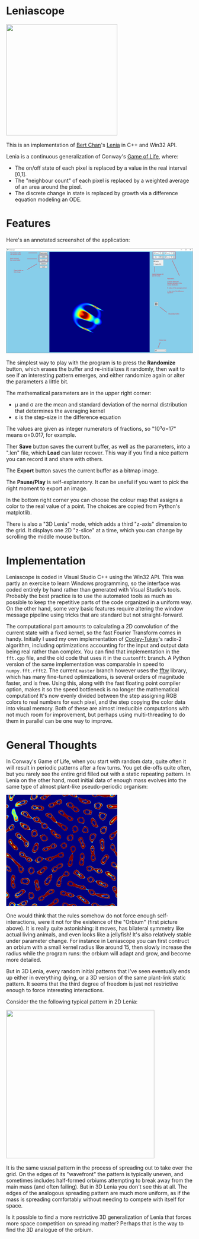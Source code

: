 # Leniascope

<img src=images/orbium.bmp height=300 width=300>

This is an implementation of <a href=https://chakazul.github.io/>Bert Chan</a>'s <a href=https://en.wikipedia.org/wiki/Lenia>Lenia</a> in C++ and Win32 API.

Lenia is a continuous generalization of Conway's <a href=https://en.wikipedia.org/wiki/Conway%27s_Game_of_Life>Game of Life</a>, where:

- The on/off state of each pixel is replaced by a value in the real interval [0,1].
- The "neighbour count" of each pixel is replaced by a weighted average of an area around the pixel.
- The discrete change in state is replaced by growth via a difference equation modeling an ODE.

# Features

Here's an annotated screenshot of the application:

<fig>
<img src=images/screenshot.jpg>
</fig>

The simplest way to play with the program is to press the **Randomize** button, which erases the buffer and re-initializes it randomly, then wait to see if an interesting pattern emerges, and either
randomize again or alter the parameters a little bit.

The mathematical parameters are in the upper right corner:
- μ and σ are the mean and standard deviation of the normal distribution that determines the averaging kernel
- ε is the step-size in the difference equation

The values are given as integer numerators of fractions, so "10³σ=17" means σ=0.017, for example.

Ther **Save** button saves the current buffer, as well as the parameters, into a ".len" file, which **Load** can later recover. This way if you find a nice pattern you can record it and share with others.

The **Export** button saves the current buffer as a bitmap image. 

The **Pause/Play** is self-explanatory. It can be useful if you want to pick the right moment to export an image.

In the bottom right corner you can choose the colour map that assigns a color to the real value of a point. The choices are copied from Python's matplotlib.

There is also a "3D Lenia" mode, which adds a third "z-axis" dimension to the grid. It displays one 2D "z-slice" at a time, which you can change by scrolling the middle mouse button.


# Implementation

Leniascope is coded in Visual Studio C++ using the Win32 API. This was partly an exercise to learn Windows programming, so the interface was coded entirely by hand rather than generated with Visual Studio's tools. Probably the best practice is to use the automated tools as much as possible to keep the repetitive parts of the code organized in a uniform way. On the other hand, some very basic features require altering the window message pipeline using tricks that are standard but not straight-forward.

The computational part amounts to calculating a 2D convolution of the current state with a fixed kernel, so the fast Fourier Transform comes in handy. Initially I used my own implementation of <a href=https://en.wikipedia.org/wiki/Cooley%E2%80%93Tukey_FFT_algorithm>Cooley-Tukey</a>'s radix-2 algorithm, including optimizations accounting for the input and output data being real rather than complex. You can find that implementation in the `fft.cpp` file, and the old code that uses it in the `customfft` branch. A Python version of the same implementation was comparable in speed to `numpy.fft.rfft2`. The current `master` branch however uses the <a href=https://www.fftw.org/>fftw</a> library, which has many fine-tuned optimizations, is several orders of magnitude faster, and is free. Using this, along with the fast floating point compiler option, makes it so the speed bottleneck is no longer the mathematical computation! It's now evenly divided between the step assigning RGB colors to real numbers for each pixel, and the step copying the color data into visual memory. Both of these are almost irreducible computations with not much room for improvement, but perhaps using multi-threading to do them in parallel can be one way to improve.

# General Thoughts

In Conway's Game of Life, when you start with random data, quite often it will result in periodic patterns after a few turns. You get die-offs quite often, but you rarely see the entire grid filled out with a static repeating pattern. In Lenia on the other hand, most initial data of enough mass evolves into the same type of almost plant-like pseudo-periodic organism:

<img src=images\plants.jpg height=300 width=300>

One would think that the rules somehow do not force enough self-interactions, were it not for the existence of the "Orbium" (first picture above). It is really quite astonishing: it moves, has bilateral 
symmetry like actual living animals, and even looks like a jellyfish! It's also relatively stable under parameter change. For instance in Leniascope you can first contruct an orbium with a small kernel radius like around 15, then slowly increase the radius while the program runs: the orbium will adapt and grow, and become more detailed.

But in 3D Lenia, every random initial patterns that I've seen eventually ends up either in everything dying, or a 3D version of the same plant-link static pattern. It seems that the third degree of freedom is just not restrictive enough to force interesting interactions. 

Consider the the following typical pattern in 2D Lenia:

<img src=images\plantorb.bmp height=400 width=400>

It is the same ususal pattern in the process of spreading out to take over the grid. On the edges of its "wavefront" the pattern is typically uneven, and sometimes includes half-formed orbiums attempting to break away from the main mass (and often failing). But in 3D Lenia you don't see this at all. The edges of the analogous spreading pattern are much more uniform, as if the mass is spreading comfortably without needing to compete with itself for space. 

Is it possible to find a more restrictive 3D generalization of Lenia that forces more space competition on spreading matter? Perhaps that is the way to find the 3D analogue of the orbium.
